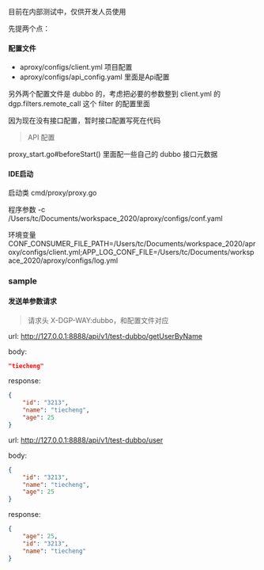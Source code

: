 目前在内部测试中，仅供开发人员使用

先提两个点：

#### 配置文件 
- aproxy/configs/client.yml 项目配置
- aproxy/configs/api_config.yaml 里面是Api配置

另外两个配置文件是 dubbo 的，考虑把必要的参数整到 client.yml 的 dgp.filters.remote_call 这个 filter 的配置里面

因为现在没有接口配置，暂时接口配置写死在代码

> API 配置

proxy_start.go#beforeStart() 里面配一些自己的 dubbo 接口元数据

#### IDE启动

启动类 cmd/proxy/proxy.go

程序参数
-c /Users/tc/Documents/workspace_2020/aproxy/configs/conf.yaml

环境变量
CONF_CONSUMER_FILE_PATH=/Users/tc/Documents/workspace_2020/aproxy/configs/client.yml;APP_LOG_CONF_FILE=/Users/tc/Documents/workspace_2020/aproxy/configs/log.yml

### sample

#### 发送单参数请求

> 请求头 X-DGP-WAY:dubbo，和配置文件对应

url: http://127.0.0.1:8888/api/v1/test-dubbo/getUserByName

body:
```json
"tiecheng"
```

response:
```json
{
    "id": "3213",
    "name": "tiecheng",
    "age": 25
}
```

url: http://127.0.0.1:8888/api/v1/test-dubbo/user

body:
```json
{
    "id": "3213",
    "name": "tiecheng",
    "age": 25
}
```

response:
```json
{
    "age": 25,
    "id": "3213",
    "name": "tiecheng"
}
```